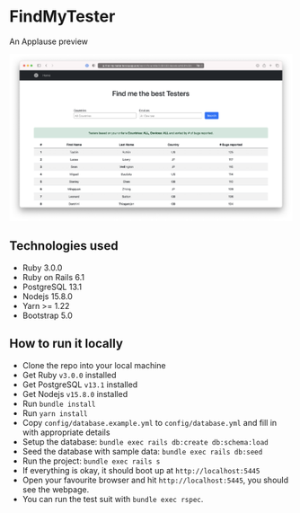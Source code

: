 # FindMyTester
An Applause preview

![search page preview](search_page_preview.png)


## Technologies used
* Ruby 3.0.0
* Ruby on Rails 6.1
* PostgreSQL 13.1
* Nodejs 15.8.0
* Yarn >= 1.22
* Bootstrap 5.0

## How to run it locally
* Clone the repo into your local machine
* Get Ruby `v3.0.0` installed
* Get PostgreSQL `v13.1` installed
* Get Nodejs `v15.8.0` installed
* Run `bundle install`
* Run `yarn install`
* Copy `config/database.example.yml` to `config/database.yml` and fill in with appropriate details
* Setup the database: `bundle exec rails db:create db:schema:load`
* Seed the database with sample data: `bundle exec rails db:seed`
* Run the project: `bundle exec rails s`
* If everything is okay, it should boot up at `http://localhost:5445`
* Open your favourite browser and hit `http://localhost:5445`, you should see the webpage.
* You can run the test suit with `bundle exec rspec`.
